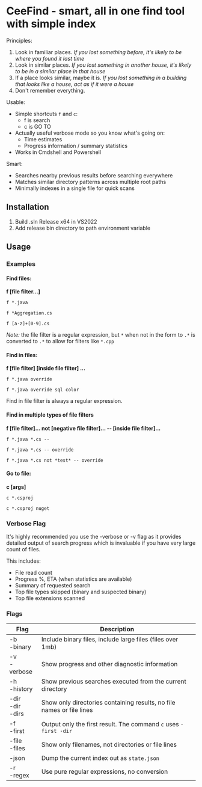 ﻿# CeeFind - smart, all in one find tool with simple index

Principles:
1. Look in familiar places. *If you lost something before, it's likely to be where you found it last time*
2. Look in similar places. *If you lost something in another house, it's likely to be in a similar place in that house*
3. If a place looks similar, maybe it is. *If you lost something in a building that looks like a house, act as if it were a house*
4. Don't remember everything.

Usable:
* Simple shortcuts `f` and `c`:
	* f is search
	* c is GO TO
* Actually useful verbose mode so you know what's going on:
	* Time estimates
	* Progress information / summary statistics
* Works in Cmdshell and Powershell

Smart:
* Searches nearby previous results before searching everywhere
* Matches similar directory patterns across multiple root paths
* Minimally indexes in a single file for quick scans

## Installation

1. Build .sln Release x64 in VS2022
2. Add release bin directory to path environment variable

## Usage

### Examples

#### Find files:

**f [file filter...]**

`f *.java`

`f *Aggregation.cs`

`f [a-z]+[0-9].cs`

*Note:* the file filter is a regular expression, but `*` when not in the form to `.*` is converted to `.*` to allow for filters like `*.cpp`

#### Find in files:

**f [file filter] [inside file filter] ...**

`f *.java override`

`f *.java override sql color`

Find in file filter is always a regular expression.

#### Find in multiple types of file filters

**f [file filter]... not [negative file filter]... -- [inside file filter]...**

`f *.java *.cs --`

`f *.java *.cs -- override`

`f *.java *.cs not *test* -- override`

#### Go to file:

**c [args]**

`c *.csproj`

`c *.csproj nuget`

### Verbose Flag

It's highly recommended you use the -verbose or -v flag as it provides detailed output of search progress which is invaluable if you have very large count of files.

This includes:
* File read count
* Progress %, ETA (when statistics are available)
* Summary of requested search
* Top file types skipped (binary and suspected binary)
* Top file extensions scanned

### Flags

|Flag|Description|
|-|-|
|-b<br />-binary|Include binary files, include large files (files over 1mb)|
|-v<br />-verbose|Show progress and other diagnostic information|
|-h<br />-history|Show previous searches executed from the current directory|
|-dir<br />-dir</br>-dirs|Show only directories containing results, no file names or file lines|
|-f<br />-first|Output only the first result. The command `c` uses `-first -dir`|
|-file<br />-files|Show only filenames, not directories or file lines|
|-json|Dump the current index out as `state.json`|
|-r<br />-regex|Use pure regular expressions, no conversion|
